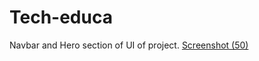 # Tech-educa
Navbar and Hero section of UI of project.
[Screenshot (50)](https://user-images.githubusercontent.com/107615912/205315729-bb3b00b6-f8a2-459b-8ce8-01a095633698.png)
